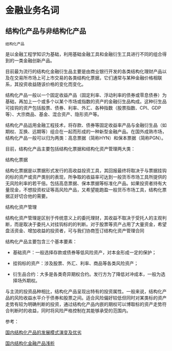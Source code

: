 # 金融业务名词

## 结构化产品与非结构化产品

`结构化产品`

是以金融工程学知识为基础，利用基础金融工具和金融衍生工具进行不同的组合得到的一类金融创新产品。

目前最为流行的结构化金融衍生品主要是由商业银行开发的各类结构化理财产品以及在交易所市场上可上市交易的各类结构化票据，它们通常与某种金融价格相联系，其投资收益随该价格的变化而变化。

结构化产品一般以一个固定收益产品（固定利率、浮动利率的债券或零息债券）为基础，再加上一个或多个以某个市场或指数的资产的金融衍生品构成。这种衍生品可挂钩的资产包括股票、债券、利率、外汇、各种指数（股票指数、CPI、GDP等）、大宗商品、基金、混合资产、隐形资产等。

结构化产品运用金融工程技术，将存款、债券等固定收益率产品与金融衍生品（如期权、互换、远期等）组合在一起而形成的一种新型金融产品。在国外成熟市场，结构化产品一般可以归为两类：高息票据（简称HYN）和保本票据（简称PGN）。

目前，结构化产品主要包括结构化票据和结构化资产管理两大类：

结构化票据

结构化票据是以票据形式发行的高收益投资工具，其回报最终将取决于与票据挂钩的标的资产或资产类别的表现，所争取的收益率可达到一般货币市场工具所提供的无风险利率的若干倍。包括高息票据、保本票据等标准化产品。如果投资者持有大量现金，不想投资权证等高风险产品，又希望能跑盈一般货币市场工具，结构化票据正好切合他的需要。

结构化资产管理

结构化资产管理是区别于传统意义上的委托理财，其收益不取决于受托人的主观判断，而是取决于委托人对挂钩标的的判断。对于股票等资产占用了大量资金，希望盘活资金、增加收益的投资者，可与我们协商签订结构化资产管理合同

结构化产品主要包含三个基本要素：

- 基础资产：一般选择存款或债券等低风险资产，对本金形成一定的保护；

- 挂钩标的资产：涉及股票、外汇、利率、商品等各类风险资产；

- 衍生品合约：大多是各类奇异期权合约。发行方为了降低对冲成本，一般为选择场外期权。

与主流的投资品种相比，结构化产品呈现出特有的投资属性。一般来说，结构化产品的风险收益水平介于债券和股票之间。适合风险偏好较低但同时对某类标的资产走势有较为明确判断的投资，通过结构化产品内嵌的期权可以博取标的资产走势符合判断时的收益，同时将风险严格控制在其能够承受的范围内。

参考：

[国内结构化产品的发展模式演变及优劣](http://money.163.com/14/0808/17/A353CB2M00252V0H.html)

[国内结构化金融产品浅析](http://finance.sina.com.cn/money/future/fmnews/20150913/233923233610.shtml)

